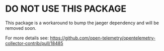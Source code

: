 # DO NOT USE THIS PACKAGE

This package is a workaround to bump the jaeger dependency and will be removed soon.

For more details see: https://github.com/open-telemetry/opentelemetry-collector-contrib/pull/18485
